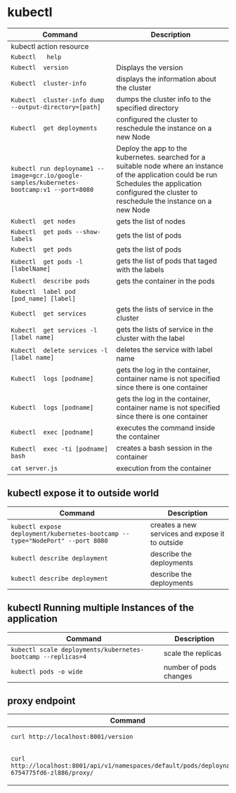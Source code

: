 
kubectl
=======

| Command  | Description |
| ------------- | ------------- |
| kubectl action resource||
| `Kubectl   help ` | | 
| `Kubectl  version`| Displays the version |
| `Kubectl  cluster-info` | displays the information about the cluster |
| `Kubectl  cluster-info dump --output-directory=[path]` |dumps the cluster info to the specified directory |
|`Kubectl  get deployments`|configured the cluster to reschedule the instance on a new Node|
|`kubectl run deployname1 --image=gcr.io/google-samples/kubernetes-bootcamp:v1 --port=8080`| Deploy the app to the kubernetes. searched for a suitable node where an instance of the application could be run Schedules the application  configured the cluster to reschedule the instance on a new Node|
| `Kubectl  get nodes` | gets the list of nodes |
| `Kubectl  get pods --show-labels ` | gets the list of pods |
| `Kubectl  get pods` | gets the list of pods |
| `Kubectl  get pods -l [labelName]` | gets the list of pods that taged with the labels |
| `Kubectl  describe pods` | gets the container in the pods |
| `Kubectl  label pod [pod_name] [label] `||
| `Kubectl  get services` | gets the lists of service in the cluster |
| `Kubectl  get services -l  [label name]` | gets the lists of service in the cluster with the label |
| `Kubectl  delete services -l  [label name]` | deletes the service with label name |
| `Kubectl  logs [podname]` | gets the log in the container, container name is not specified since there is one container |
| `Kubectl  logs [podname]` | gets the log in the container, container name is not specified since there is one container |
| `Kubectl  exec [podname]` | executes the command inside the container |
| `Kubectl  exec -ti [podname] bash` | creates a bash session in the container |
| `cat server.js` | execution from the container |

## kubectl expose it to outside world

| Command  | Description |
| ------------- | ------------- |
| `kubectl expose deployment/kubernetes-bootcamp --type="NodePort" --port 8080`| creates a new services and expose it to outside|
|`kubectl describe deployment`| describe the deployments|
|`kubectl describe deployment`| describe the deployments|

## kubectl Running multiple Instances of the application

| Command  | Description |
| ------------- | ------------- |
|`kubectl scale deployments/kubernetes-bootcamp --replicas=4`| scale the replicas |
|`kubectl pods -o wide `| number of pods changes|




## proxy endpoint

| Command  | Description |
| ------------- | ------------- |
|`curl http://localhost:8001/version`| displays the versions |
|`curl http://localhost:8001/api/v1/namespaces/default/pods/deployname1-6754775fd6-zl886/proxy/`| Query the applicaiton inside the pods|

